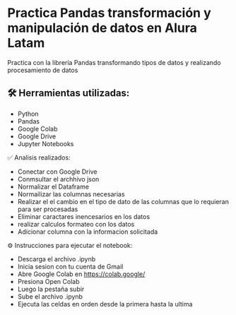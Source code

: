 # Practica Pandas transformación y manipulación de datos en Alura Latam

Practica con la librería Pandas transformando tipos de datos y realizando procesamiento de datos

## 🛠️ Herramientas utilizadas:

- Python
- Pandas
- Google Colab
- Google Drive
- Jupyter Notebooks

✅ Analisis realizados:

- Conectar con Google Drive
- Conmsultar el archhivo json
- Normalizar el Dataframe
- Normailizar las columnas necesarias
- Realizar el el cambio en el tipo de dato de las columnas que lo requieran para ser procesadas
- Eliminar caractares inencesarios en los datos
- realizar calculos formateo con los datos
- Adicionar columna con la informacion solicitada

⚙️ Instrucciones para ejecutar el notebook:

- Descarga el archivo .ipynb
- Inicia sesion con tu cuenta de Gmail
- Abre Google Colab en https://colab.google/
- Presiona Open Colab
- Luego la pestaña subir
- Sube el archivo .ipynb
- Ejecuta las celdas en orden desde la primera hasta la ultima
